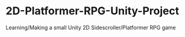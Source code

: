 # 2D-Platformer-RPG-Unity-Project
Learning/Making a small Unity 2D Sidescroller/Platformer RPG game
